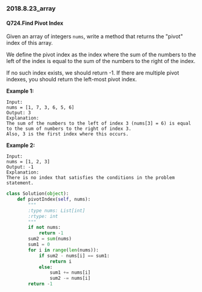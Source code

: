### 2018.8.23_array

#### Q724.Find Pivot Index

Given an array of integers `nums`, write a method that returns the "pivot" index of this array.

We define the pivot index as the index where the sum of the numbers to the left of the index is equal to the sum of the numbers to the right of the index.

If no such index exists, we should return -1. If there are multiple pivot indexes, you should return the left-most pivot index.

**Example 1:**

```
Input: 
nums = [1, 7, 3, 6, 5, 6]
Output: 3
Explanation: 
The sum of the numbers to the left of index 3 (nums[3] = 6) is equal to the sum of numbers to the right of index 3.
Also, 3 is the first index where this occurs.
```

**Example 2:**

```
Input: 
nums = [1, 2, 3]
Output: -1
Explanation: 
There is no index that satisfies the conditions in the problem statement.
```

```python
class Solution(object):
    def pivotIndex(self, nums):
        """
        :type nums: List[int]
        :rtype: int
        """
        if not nums:
            return -1
        sum2 = sum(nums)
        sum1 = 0
        for i in range(len(nums)):
            if sum2 - nums[i] == sum1:
                return i
            else:
                sum1 += nums[i]
                sum2 -= nums[i]
        return -1
```

